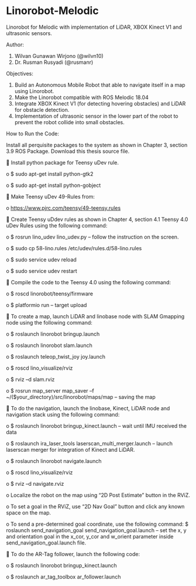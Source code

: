 # Linorobot-Melodic
Linorobot for Melodic with implementation of LiDAR, XBOX Kinect V1 and ultrasonic sensors.

Author:

1. Wilvan Gunawan Wirjono (@wilvn10)
2. Dr. Rusman Rusyadi (@rusmanr)

Objectives:
1. Build an Autonomous Mobile Robot that able to navigate itself in a map using Linorobot.
2. Make the Linorobot compatible with ROS Melodic 18.04
3. Integrate XBOX Kinect V1 (for detecting hovering obstacles) and LiDAR for obstacle detection.
4. Implementation of ultrasonic sensor in the lower part of the robot to prevent the robot collide into small obstacles.

How to Run the Code:

Install all perquisite packages to the system as shown in Chapter 3, section 3.9 ROS Package. Download this thesis source file.

 Install python package for Teensy uDev rule.

o $ sudo apt-get install python-gtk2

o $ sudo apt-get install python-gobject

 Make Teensy uDev 49-Rules from:

o https://www.pjrc.com/teensy/49-teensy.rules

 Create Teensy uDdev rules as shown in Chapter 4, section 4.1 Teensy 4.0 uDev Rules using the following command:

o $ rosrun lino_udev lino_udev.py – follow the instruction on the screen.

o $ sudo cp 58-lino.rules /etc/udev/rules.d/58-lino.rules

o $ sudo service udev reload

o $ sudo service udev restart

 Compile the code to the Teensy 4.0 using the following command:

o $ roscd linorobot/teensy/firmware

o $ platformio run – target upload

 To create a map, launch LiDAR and linobase node with SLAM Gmapping node using the following command:

o $ roslaunch linorobot bringup.launch

o $ roslaunch linorobot slam.launch

o $ roslaunch teleop_twist_joy joy.launch

o $ roscd lino_visualize/rviz

o $ rviz –d slam.rviz

o $ rosrun map_server map_saver –f ~/($your_directory)/src/linorobot/maps/map – saving the map

 To do the navigation, launch the linobase, Kinect, LiDAR node and navigation stack using the following command:

o $ roslaunch linorobot bringup_kinect.launch – wait until IMU received the data

o $ roslaunch ira_laser_tools laserscan_multi_merger.launch – launch laserscan merger for integration of Kinect and LiDAR.

o $ roslaunch linorobot navigate.launch

o $ roscd lino_visualize/rviz

o $ rviz –d navigate.rviz

o Localize the robot on the map using “2D Post Estimate” button in the RViZ.

o To set a goal in the RViZ, use “2D Nav Goal” button and click any known space on the map.

o To send a pre-determined goal coordinate, use the following command: $ roslaunch send_navigation_goal send_navigation_goal.launch – set the x, y and orientation goal in the x_cor, y_cor and w_orient parameter inside send_navigation_goal.launch file.

 To do the AR-Tag follower, launch the following code:

o $ roslaunch linorobot bringup_kinect.launch

o $ roslaunch ar_tag_toolbox ar_follower.launch

